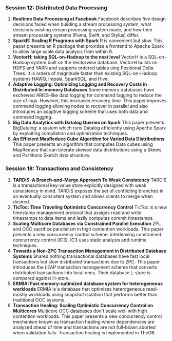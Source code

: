 ### Session 12: Distributed Data Processing
1. **Realtime Data Processing at Facebook** Facebook describes five design
   decisions faced when building a stream processing system, what decisions
   existing stream processing system made, and how their stream processing
   systems (Puma, Swift, and Stylus) differ.
2. **SparkR: Scaling R Programs with Spark** R is convenient but slow. This
   paper presents an R package that provides a frontend to Apache Spark to
   allow large scale data analysis from within R.
3. **VectorH: taking SQL-on-Hadoop to the next level** VectorH is a
   SQL-on-Hadoop system built on the Vectorwise database. VectorH builds on
   HDFS and YARN and supports ordered tables uing Positional Delta Trees. It is
   orders of magnitude faster than existing SQL-on-Hadoop systems HAWQ, Impala,
   SparkSQL, and Hive.
4. **Adaptive Logging: Optimizing Logging and Recovery Costs in Distributed
   In-memory Databases** Some memory databases have eschewed ARIES-like data
   logging for command logging to reduce the size of logs. However, this
   increases recovery time. This paper improves command logging allowing nodes
   to recover in parallel and also introduces an adaptive logging scheme that
   uses both data and command logging.
5. **Big Data Analytics with Datalog Queries on Spark** This paper presents
   BigDatalog: a system which runs Datalog efficiently using Apache Spark by
   exploiting compilation and optimization techniques.
6. **An Efficient MapReduce Cube Algorithm for Varied Data Distributions** This
   paper presents an algorithm that computes Data cubes using MapReduce that
   can tolerate skewed data distributions using a Skews and Partitions Sketch
   data structure.

### Session 18: Transactions and Consistency
1. **TARDiS: A Branch-and-Merge Approach To Weak Consistency**
   TARDiS is a transactional key-value store explicitly designed with weak
   consistency in mind. TARDiS exposes the set of conflicting branches in an
   eventually consistent system and allows clients to merge when desired.
2. **TicToc: Time Traveling Optimistic Concurrency Control** TicToc is a new
   timestamp management protocol that assigns read and write timestamps to data
   items and lazily computes commit timestamps.
3. **Scaling Multicore Databases via Constrained Parallel Execution** 2PL and
   OCC sacrifice parallelism in high contention workloads. This paper presents
   a new concurrency control scheme: interleaving constrained concurrency
   control (IC3). IC3 uses static analysis and runtime techniques.
4. **Towards a Non-2PC Transaction Management in Distributed Database Systems**
   Shared nothing transactional databases have fast local transactions but slow
   distributed transactions due to 2PC. This paper introduces the LEAP
   transaction management scheme that converts distributed transactions into
   local ones. Their database L-store is compared against H-store.
5. **ERMIA: Fast memory-optimized database system for heterogeneous workloads**
   ERMIA is a database that optimizes heterogeneous read-mostly workloads using
   snapshot isolation that performs better than traditional OCC systems.
6. **Transaction Healing: Scaling Optimistic Concurrency Control on Multicores**
   Multicore OCC databases don't scale well with high contention workloads.
   This paper presents a new concurrency control mechanism known as transaction
   healing where dependencies are analyzed ahead of time and transactions are
   not full-blown aborted when validation fails. Transaction healing is
   implemented in TheDB.
